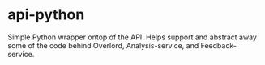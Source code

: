 # api-python

Simple Python wrapper ontop of the API. Helps support and abstract away some of the code behind Overlord, Analysis-service, and Feedback-service.